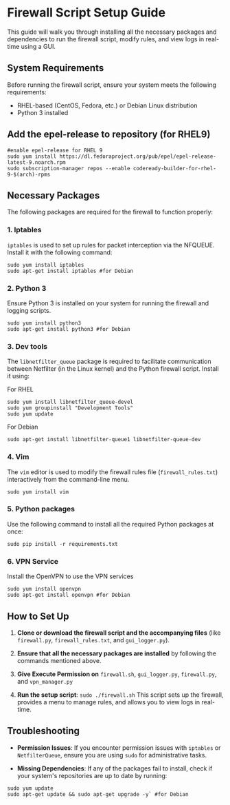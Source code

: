 # Firewall Script Setup Guide

This guide will walk you through installing all the necessary packages and dependencies to run the firewall script, modify rules, and view logs in real-time using a GUI.

## System Requirements

Before running the firewall script, ensure your system meets the following requirements:
- RHEL-based  (CentOS, Fedora, etc.) or Debian Linux distribution
- Python 3 installed


## Add the epel-release to repository (for RHEL9)

```
#enable epel-release for RHEL 9
sudo yum install https://dl.fedoraproject.org/pub/epel/epel-release-latest-9.noarch.rpm
sudo subscription-manager repos --enable codeready-builder-for-rhel-9-$(arch)-rpms
```
## Necessary Packages

The following packages are required for the firewall to function properly:

### 1. **Iptables**
`iptables` is used to set up rules for packet interception via the NFQUEUE. Install it with the following command:

```
sudo yum install iptables
sudo apt-get install iptables #for Debian
```

### 2. **Python 3**

Ensure Python 3 is installed on your system for running the firewall and logging scripts.

```
sudo yum install python3
sudo apt-get install python3 #for Debian
```

### 3. Dev tools

The `libnetfilter_queue` package is required to facilitate communication between Netfilter (in the Linux kernel) and the Python firewall script. Install it using:

For RHEL 
```
sudo yum install libnetfilter_queue-devel
sudo yum groupinstall "Development Tools"
sudo yum update
```

For Debian
```
sudo apt-get install libnetfilter-queue1 libnetfilter-queue-dev
```

### 4. **Vim**

The `vim` editor is used to modify the firewall rules file (`firewall_rules.txt`) interactively from the command-line menu.

```
sudo yum install vim
```

### 5. Python packages

Use the following command to install all the required Python packages at once:

```
sudo pip install -r requirements.txt
```

### 6. VPN Service

Install the OpenVPN to use the VPN services

```
sudo yum install openvpn
sudo apt-get install openvpn #for Debian
```
## How to Set Up

1. **Clone or download the firewall script and the accompanying files** (like `firewall.py`, `firewall_rules.txt`, and `gui_logger.py`).
    
2. **Ensure that all the necessary packages are installed** by following the commands mentioned above.

3. **Give Execute Permission on** `firewall.sh`, `gui_logger.py`, `firewall.py`, and `vpn_manager.py`
    
4. **Run the setup script**:
    `sudo ./firewall.sh`
    This script sets up the firewall, provides a menu to manage rules, and allows you to view logs in real-time.

## Troubleshooting

- **Permission Issues**: If you encounter permission issues with `iptables` or `NetfilterQueue`, ensure you are using `sudo` for administrative tasks.
    
- **Missing Dependencies**: If any of the packages fail to install, check if your system's repositories are up to date by running:
```
sudo yum update
sudo apt-get update && sudo apt-get upgrade -y` #for Debian
```